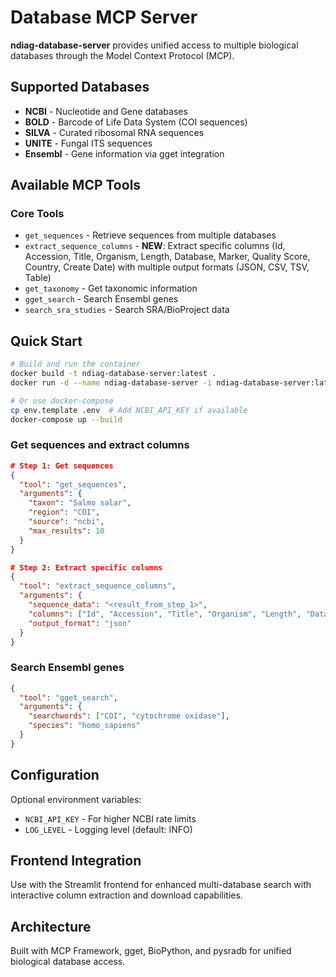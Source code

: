 # Database MCP Server

**ndiag-database-server** provides unified access to multiple biological databases through the Model Context Protocol (MCP).

## Supported Databases

- **NCBI** - Nucleotide and Gene databases
- **BOLD** - Barcode of Life Data System (COI sequences)
- **SILVA** - Curated ribosomal RNA sequences
- **UNITE** - Fungal ITS sequences
- **Ensembl** - Gene information via gget integration

## Available MCP Tools

### Core Tools
- `get_sequences` - Retrieve sequences from multiple databases
- `extract_sequence_columns` - **NEW**: Extract specific columns (Id, Accession, Title, Organism, Length, Database, Marker, Quality Score, Country, Create Date) with multiple output formats (JSON, CSV, TSV, Table)
- `get_taxonomy` - Get taxonomic information
- `gget_search` - Search Ensembl genes
- `search_sra_studies` - Search SRA/BioProject data

## Quick Start

```bash
# Build and run the container
docker build -t ndiag-database-server:latest .
docker run -d --name ndiag-database-server -i ndiag-database-server:latest

# Or use docker-compose
cp env.template .env  # Add NCBI_API_KEY if available
docker-compose up --build
```

### Get sequences and extract columns

```json
# Step 1: Get sequences
{
  "tool": "get_sequences",
  "arguments": {
    "taxon": "Salmo salar",
    "region": "COI",
    "source": "ncbi",
    "max_results": 10
  }
}

# Step 2: Extract specific columns
{
  "tool": "extract_sequence_columns",
  "arguments": {
    "sequence_data": "<result_from_step_1>",
    "columns": ["Id", "Accession", "Title", "Organism", "Length", "Database", "Marker"],
    "output_format": "json"
  }
}
```

### Search Ensembl genes

```json
{
  "tool": "gget_search",
  "arguments": {
    "searchwords": ["COI", "cytochrome oxidase"],
    "species": "homo_sapiens"
  }
}
```

## Configuration

Optional environment variables:
- `NCBI_API_KEY` - For higher NCBI rate limits
- `LOG_LEVEL` - Logging level (default: INFO)

## Frontend Integration

Use with the Streamlit frontend for enhanced multi-database search with interactive column extraction and download capabilities.

## Architecture

Built with MCP Framework, gget, BioPython, and pysradb for unified biological database access.
